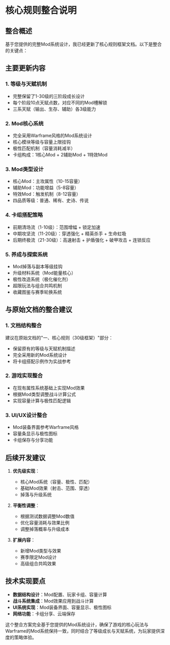 # 核心规则整合说明

## 整合概述

基于您提供的完整Mod系统设计，我已经更新了核心规则框架文档。以下是整合的关键点：

## 主要更新内容

### 1. 等级与天赋机制
- 完整保留了1-30级的三阶段成长设计
- 每个阶段10点天赋点数，对应不同的Mod槽解锁
- 三系天赋（输出、生存、辅助）各3级能力

### 2. Mod核心系统
- 完全采用Warframe风格的Mod系统设计
- 核心模块等级与容量上限挂钩
- 极性匹配机制（容量消耗减半）
- 卡组构成：1核心Mod + 2辅助Mod + 1特效Mod

### 3. Mod类型设计
- 核心Mod：主攻属性（10-15容量）
- 辅助Mod：功能增益（5-8容量）
- 特效Mod：触发机制（8-12容量）
- 四品质等级：普通、稀有、史诗、传说

### 4. 卡组搭配策略
- 前期清场流（1-10级）：范围增幅 + 锁定加速
- 中期攻坚流（11-20级）：穿透强化 + 精英杀手 + 生命虹吸
- 后期终极流（21-30级）：高速射击 + 护盾强化 + 破甲攻击 + 连锁反应

### 5. 养成与探索系统
- Mod掉落与副本等级挂钩
- 升级材料系统（Mod能量核心）
- 极性改造系统（极化催化剂）
- 超限玩法与组合共鸣机制
- 收藏图鉴与赛季轮换系统

## 与原始文档的整合建议

### 1. 文档结构整合
建议在原始文档的"一、核心规则（30级框架）"部分：
- 保留原有的等级与天赋机制描述
- 完全采用新的Mod系统设计
- 将卡组搭配示例作为实战参考

### 2. 游戏实现整合
- 在现有属性系统基础上实现Mod效果
- 根据Mod类型调整战斗计算公式
- 实现容量计算与极性匹配逻辑

### 3. UI/UX设计整合
- Mod装备界面参考Warframe风格
- 容量条显示与极性图标
- 卡组保存与分享功能

## 后续开发建议

1. **优先级实现**：
   - 核心Mod系统（容量、极性、匹配）
   - 基础Mod效果（射击、范围、穿透）
   - 掉落与升级系统

2. **平衡性调整**：
   - 根据测试数据调整Mod数值
   - 优化容量消耗与效果比例
   - 调整掉落概率与升级成本

3. **扩展内容**：
   - 新增Mod类型与效果
   - 赛季限定Mod设计
   - 高级组合共鸣效果

## 技术实现要点

- **数据结构设计**：Mod配置、玩家卡组、容量计算
- **战斗系统集成**：Mod效果应用到战斗计算
- **UI系统实现**：Mod装备界面、容量显示、极性图标
- **网络功能**：卡组分享、云端保存

这个整合方案完全基于您提供的Mod系统设计，确保了游戏的核心玩法与Warframe的Mod系统保持一致，同时结合了等级成长与天赋系统，为玩家提供深度的策略体验。